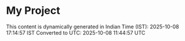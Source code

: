 # My Project

This content is dynamically generated in Indian Time (IST): 2025-10-08 17:14:57 IST
Converted to UTC: 2025-10-08 11:44:57 UTC
